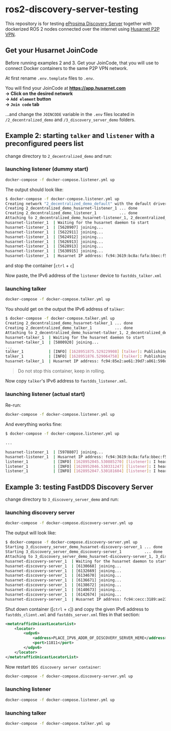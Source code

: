 # ros2-discovery-server-testing

This repository is for testing [eProsima Discovery Server](https://www.eprosima.com/index.php/resources-all/scalability/discovery-server-an-enhanced-discovery-paradigm-for-dds-ecosystems) together with dockerized ROS 2 nodes connected over the internet using [Husarnet P2P VPN](https://husarnet.com/).

## Get your Husarnet JoinCode

Before running examples 2 and 3. Get your JoinCode, that you will use to connect Docker containers to the same P2P VPN network.

At first rename `.env.template` files to `.env`.

You will find your JoinCode at **https://app.husarnet.com  
 -> Click on the desired network  
 -> `Add element` button  
 -> `Join code` tab**

…and change the `JOINCODE` variable in the `.env` files located in `/2_decentralized_demo` and `/3_discovery_server_demo` folders.

## Example 2: starting `talker` and `listener` with a preconfigured peers list

change directory to `2_decentralized_demo` and run:

### launching listener (dummy start)

```bash
docker-compose -f docker-compose.listener.yml up
```

The output should look like:

```bash
$ docker-compose -f docker-compose.listener.yml up
Creating network "2_decentralized_demo_default" with the default driver
Creating 2_decentralized_demo_husarnet-listener_1 ... done
Creating 2_decentralized_demo_listener_1          ... done
Attaching to 2_decentralized_demo_husarnet-listener_1, 2_decentralized_demo_listener_1
husarnet-listener_1  | Waiting for the husarnet daemon to start
husarnet-listener_1  | [5620907] joining...
husarnet-listener_1  | [5622911] joining...
husarnet-listener_1  | [5624912] joining...
husarnet-listener_1  | [5626913] joining...
husarnet-listener_1  | [5628913] joining...
husarnet-listener_1  | [5630915] joining...
husarnet-listener_1  | Husarnet IP address: fc94:3619:bc8a:fafa:bbec:f5fd:e803:9901
```

and stop the container [`ctrl` + `c`]

Now paste, the IPv6 address of the `listener` device to `fastdds_talker.xml`

### launching talker

```bash
docker-compose -f docker-compose.talker.yml up
```

You should get on the output the IPv6 address of `talker`:

```bash
$ docker-compose -f docker-compose.talker.yml up
Creating 2_decentralized_demo_husarnet-talker_1 ... done
Creating 2_decentralized_demo_talker_1          ... done
Attaching to 2_decentralized_demo_husarnet-talker_1, 2_decentralized_demo_talker_1
husarnet-talker_1  | Waiting for the husarnet daemon to start
husarnet-talker_1  | [5800920] joining...
...
talker_1           | [INFO] [1628951875.529229908] [talker]: Publishing: 'Hello World: 11'
talker_1           | [INFO] [1628951876.529064758] [talker]: Publishing: 'Hello World: 12'
husarnet-talker_1  | Husarnet IP address: fc94:85e2:ae61:39d7:a861:598d:166b:b7de
```

> Do not stop this container, keep in rolling.

Now copy `talker`'s IPv6 address to `fastdds_listener.xml`.

### launching listener (actual start)

Re-run:

```bash
docker-compose -f docker-compose.listener.yml up
```

And everything works fine:

```bash
$ docker-compose -f docker-compose.listener.yml up

...

husarnet-listener_1  | [5978807] joining...
husarnet-listener_1  | Husarnet IP address: fc94:3619:bc8a:fafa:bbec:f5fd:e803:9901
listener_1           | [INFO] [1628952045.530885270] [listener]: I heard: [Hello World: 181]
listener_1           | [INFO] [1628952046.530331247] [listener]: I heard: [Hello World: 182]
listener_1           | [INFO] [1628952047.530181604] [listener]: I heard: [Hello World: 183]
```

## Example 3: testing FastDDS Discovery Server

change directory to `3_discovery_server_demo` and run:

### launching discovery server

```bash
docker-compose -f docker-compose.discovery-server.yml up
```

The output will look like:

```bash
$ docker-compose -f docker-compose.discovery-server.yml up
Starting 3_discovery_server_demo_husarnet-discovery-server_1 ... done
Starting 3_discovery_server_demo_discovery-server_1          ... done
Attaching to 3_discovery_server_demo_husarnet-discovery-server_1, 3_discovery_server_demo_discovery-server_1
husarnet-discovery-server_1  | Waiting for the husarnet daemon to start
husarnet-discovery-server_1  | [6130668] joining...
husarnet-discovery-server_1  | [6132669] joining...
husarnet-discovery-server_1  | [6134670] joining...
husarnet-discovery-server_1  | [6136671] joining...
husarnet-discovery-server_1  | [6138672] joining...
husarnet-discovery-server_1  | [6140673] joining...
husarnet-discovery-server_1  | [6142674] joining...
husarnet-discovery-server_1  | Husarnet IP address: fc94:cecc:3189:ae23:cc06:7b07:50fe:e0e9
```

Shut down container ([`ctrl` + `c`]) and copy the given IPv6 address to `fastdds_client.xml` and `fastdds_server.xml` files in that section:

```xml
<metatrafficUnicastLocatorList>
    <locator>
        <udpv6>
            <address>PLACE_IPV6_ADDR_OF_DISCOVERY_SERVER_HERE</address>
            <port>11811</port>
        </udpv6>
    </locator>
</metatrafficUnicastLocatorList>
```

Now restart `DDS discovery server container`:

```bash
docker-compose -f docker-compose.discovery-server.yml up
```

### launching listener

```bash
docker-compose -f docker-compose.listener.yml up
```

### launching talker

```bash
docker-compose -f docker-compose.talker.yml up
```

